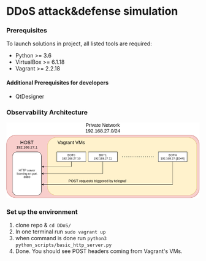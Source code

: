 # DDoS attack&defense simulation 

### Prerequisites

To launch solutions in project, all listed tools are required:

- Python >= 3.6  
- VirtualBox >= 6.1.18
- Vagrant >= 2.2.18

#### Additional Prerequisites for developers 

- QtDesigner

### Observability Architecture

![private_network_observability_schema](img/private_network_observability_schema.png)

### Set up the environment

1. clone repo & `cd DDoS/`
2. In one terminal run `sudo vagrant up`
3. when command is done run `python3 python_scripts/basic_http_server.py`
4. Done. You should see POST headers coming from Vagrant's VMs.
